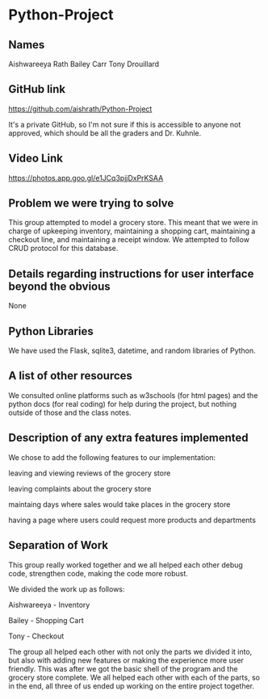 # Python-Project

## Names
Aishwareeya Rath
Bailey Carr
Tony Drouillard

## GitHub link
https://github.com/aishrath/Python-Project

It's a private GitHub, so I'm not sure if this is accessible to anyone not approved, which should be all the graders and Dr. Kuhnle.

## Video Link
https://photos.app.goo.gl/e1JCq3pjjDxPrKSAA

## Problem we were trying to solve
This group attempted to model a grocery store. This meant that we were in charge of upkeeping inventory, maintaining a shopping cart, maintaining a checkout line, and maintaining a receipt window. We attempted to follow CRUD protocol for this database.

## Details regarding instructions for user interface beyond the obvious
None

## Python Libraries
We have used the Flask, sqlite3, datetime, and random libraries of Python.

## A list of other resources
We consulted online platforms such as w3schools (for html pages) and the python docs (for real coding) for help during the project, but nothing outside of those and the class notes.

## Description of any extra features implemented
We chose to add the following features to our implementation:

leaving and viewing reviews of the grocery store

leaving complaints about the grocery store

maintaing days where sales would take places in the grocery store

having a page where users could request more products and departments

## Separation of Work
This group really worked together and we all helped each other debug code, strengthen code, making the code more robust.

We divided the work up as follows:

Aishwareeya - Inventory

Bailey - Shopping Cart

Tony - Checkout

The group all helped each other with not only the parts we divided it into, but also with adding new features or making the experience more user friendly. This was after we got the basic shell of the program and the grocery store complete. We all helped each other with each of the parts, so in the end, all three of us ended up working on the entire project together.
